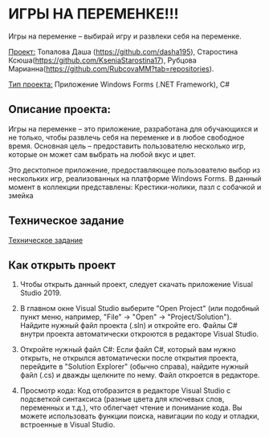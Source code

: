 # ИГРЫ НА ПЕРЕМЕНКЕ!!!

Игры на переменке – выбирай игру и развлеки себя на переменке.

<ins>Проект:</ins> Топалова Даша (https://github.com/dasha195), Старостина Ксюша(https://github.com/KseniaStarostina17), Рубцова Марианна(https://github.com/RubcovaMM?tab=repositories).

<ins>Тип проекта:</ins> Приложение Windows Forms (.NET Framework), C#

## Описание проекта:
Игры на переменке – это приложение, разработана для обучающихся и не только, чтобы развлечь себя на переменке и в любое свободное время. 
Основная цель – предоставить пользователю несколько игр, которые он может сам выбрать на любой вкус и цвет. 

Это десктопное приложение, предоставляющее пользователю выбор из нескольких игр, реализованных на платформе Windows Forms. В данный момент в коллекции представлены: Крестики-нолики, пазл с собачкой и змейка

## Техническое задание
[Техническое задание](TZ.md)

## Как открыть проект

1. Чтобы открыть данный проект, следует скачать приложение Visual Studio 2019.

2. В главном окне Visual Studio выберите "Open Project" (или подобный пункт меню, например, "File" -> "Open" -> "Project/Solution"). Найдите нужный файл проекта (.sln) и откройте его. Файлы C# внутри проекта автоматически откроются в редакторе Visual Studio.

3. Откройте нужный файл C#: Если файл C#, который вам нужно открыть, не открылся автоматически после открытия проекта, перейдите в "Solution Explorer" (обычно справа), найдите нужный файл (.cs) и дважды щелкните по нему. Файл откроется в редакторе.

4. Просмотр кода: Код отобразится в редакторе Visual Studio с подсветкой синтаксиса (разные цвета для ключевых слов, переменных и т.д.), что облегчает чтение и понимание кода. Вы можете использовать функции поиска, навигации по коду и отладки, встроенные в Visual Studio.
